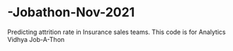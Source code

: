 # -Jobathon-Nov-2021
Predicting attrition rate in Insurance sales teams. This code is for Analytics Vidhya Job-A-Thon
